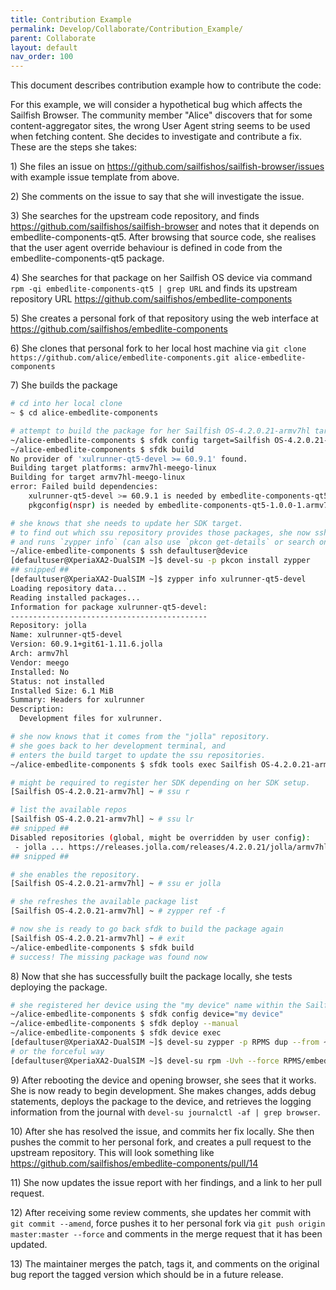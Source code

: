 ```yaml
---
title: Contribution Example
permalink: Develop/Collaborate/Contribution_Example/
parent: Collaborate
layout: default
nav_order: 100
---
```


This document describes contribution example how to contribute the code:

For this example, we will consider a hypothetical bug which affects the
Sailfish Browser. The community member "Alice" discovers that for some
content-aggregator sites, the wrong User Agent string seems to be used
when fetching content. She decides to investigate and contribute a fix.
These are the steps she takes:

1\) She files an issue on
<https://github.com/sailfishos/sailfish-browser/issues> with example
issue template from above.

2\) She comments on the issue to say that she will investigate the
issue.

3\) She searches for the upstream code repository, and finds
<https://github.com/sailfishos/sailfish-browser> and notes that it
depends on embedlite-components-qt5. After browsing that source code,
she realises that the user agent override behaviour is defined in code
from the embedlite-components-qt5 package.

4\) She searches for that package on her Sailfish OS device via command
`rpm -qi embedlite-components-qt5 | grep URL` and finds its upstream
repository URL <https://github.com/sailfishos/embedlite-components>

5\) She creates a personal fork of that repository using the web
interface at <https://github.com/sailfishos/embedlite-components>

6\) She clones that personal fork to her local host machine via `git
clone https://github.com/alice/embedlite-components.git
alice-embedlite-components`

7\) She builds the package
```sh
# cd into her local clone
~ $ cd alice-embedlite-components

# attempt to build the package for her Sailfish OS-4.2.0.21-armv7hl target
~/alice-embedlite-components $ sfdk config target=Sailfish OS-4.2.0.21-armv7hl
~/alice-embedlite-components $ sfdk build
No provider of 'xulrunner-qt5-devel >= 60.9.1' found.
Building target platforms: armv7hl-meego-linux
Building for target armv7hl-meego-linux
error: Failed build dependencies:
    xulrunner-qt5-devel >= 60.9.1 is needed by embedlite-components-qt5-1.0.0-1.armv7hl
    pkgconfig(nspr) is needed by embedlite-components-qt5-1.0.0-1.armv7hl

# she knows that she needs to update her SDK target.
# to find out which ssu repository provides those packages, she now ssh's into her device,
# and runs `zypper info` (can also use `pkcon get-details` or search on OBS).
~/alice-embedlite-components $ ssh defaultuser@device
[defaultuser@XperiaXA2-DualSIM ~]$ devel-su -p pkcon install zypper
## snipped ##
[defaultuser@XperiaXA2-DualSIM ~]$ zypper info xulrunner-qt5-devel
Loading repository data...
Reading installed packages...
Information for package xulrunner-qt5-devel:
--------------------------------------------
Repository: jolla
Name: xulrunner-qt5-devel
Version: 60.9.1+git61-1.11.6.jolla
Arch: armv7hl
Vendor: meego
Installed: No
Status: not installed
Installed Size: 6.1 MiB
Summary: Headers for xulrunner
Description: 
  Development files for xulrunner.

# she now knows that it comes from the "jolla" repository.
# she goes back to her development terminal, and
# enters the build target to update the ssu repositories.
~/alice-embedlite-components $ sfdk tools exec Sailfish OS-4.2.0.21-armv7hl

# might be required to register her SDK depending on her SDK setup.
[Sailfish OS-4.2.0.21-armv7hl] ~ # ssu r

# list the available repos
[Sailfish OS-4.2.0.21-armv7hl] ~ # ssu lr
## snipped ##
Disabled repositories (global, might be overridden by user config):
 - jolla ... https://releases.jolla.com/releases/4.2.0.21/jolla/armv7hl/
## snipped ##

# she enables the repository.
[Sailfish OS-4.2.0.21-armv7hl] ~ # ssu er jolla

# she refreshes the available package list
[Sailfish OS-4.2.0.21-armv7hl] ~ # zypper ref -f

# now she is ready to go back sfdk to build the package again
[Sailfish OS-4.2.0.21-armv7hl] ~ # exit
~/alice-embedlite-components $ sfdk build
# success! The missing package was found now
```

8\) Now that she has successfully built the package locally, she tests
deploying the package.
```sh
# she registered her device using the "my device" name within the Sailfish IDE before
~/alice-embedlite-components $ sfdk config device="my device"
~/alice-embedlite-components $ sfdk deploy --manual
~/alice-embedlite-components $ sfdk device exec
[defaultuser@XperiaXA2-DualSIM ~]$ devel-su zypper -p RPMS dup --from ~plus-repo-1 --details
# or the forceful way
[defaultuser@XperiaXA2-DualSIM ~]$ devel-su rpm -Uvh --force RPMS/embedlite-components-qt5-1.0.0-1.armv7hl.rpm
```

9\) After rebooting the device and opening browser, she sees that it
works. She is now ready to begin development. She makes changes, adds
debug statements, deploys the package to the device, and retrieves the
logging information from the journal with `devel-su journalctl -af |
grep browser`.

10\) After she has resolved the issue, and commits her fix locally. She
then pushes the commit to her personal fork, and creates a pull request
to the upstream repository. This will look something like
<https://github.com/sailfishos/embedlite-components/pull/14>

11\) She now updates the issue report with her findings, and a link to
her pull request.

12\) After receiving some review comments, she updates her commit with
`git commit --amend`, force pushes it to her personal fork via `git push
origin master:master --force` and comments in the merge request that it
has been updated.

13\) The maintainer merges the patch, tags it, and comments on the
original bug report the tagged version which should be in a future
release.
